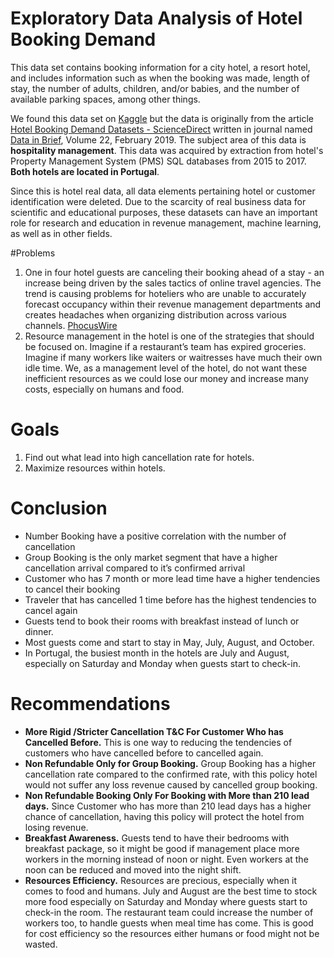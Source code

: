 # Exploratory Data Analysis of Hotel Booking Demand
This data set contains booking information for a city hotel, a resort hotel, and includes information such as when the booking was made, length of stay, the number of adults, children, and/or babies, and the number of available parking spaces, among other things.

We found this data set on [Kaggle](https://www.kaggle.com/jessemostipak/hotel-booking-demand) but the data is originally from the article [Hotel Booking Demand Datasets - ScienceDirect](https://www.sciencedirect.com/science/article/pii/S2352340918315191) written in journal named [Data in Brief](https://www.sciencedirect.com/journal/data-in-brief), Volume 22, February 2019. 
The subject area of this data is **hospitality management**. This data was acquired by extraction from hotel's Property Management System (PMS) SQL databases from 2015 to 2017. **Both hotels are located in Portugal**.

Since this is hotel real data, all data elements pertaining hotel or customer identification were deleted. Due to the scarcity of real business data for scientific and educational purposes, these datasets can have an important role for research and education in revenue management, machine learning, as well as in other fields.

#Problems
1. One in four hotel guests are canceling their booking ahead of a stay - an increase being driven by the sales tactics of online travel agencies.
The trend is causing problems for hoteliers who are unable to accurately forecast occupancy within their revenue management departments and creates headaches when organizing distribution across various channels. [PhocusWire](https://www.phocuswire.com/Hotel-distribution-market-share-distribution-analysis#:~:text=The%20average%20cancelation%20rate%20in,of%206.4%25%20over%20four%20years)
2. Resource management in the hotel is one of the strategies that should be focused on. Imagine if a restaurant’s team has expired groceries. Imagine if many workers like waiters or waitresses have much their own idle time. 
We, as a management level of the hotel, do not want these inefficient resources as we could lose our money and increase many costs, especially on humans and food.

# Goals
1. Find out what lead into high cancellation rate for hotels.
2. Maximize resources within hotels.

# Conclusion
- Number Booking have a positive correlation with the number of cancellation
- Group Booking is the only market segment that have a higher cancellation  arrival  compared to it’s confirmed arrival
- Customer who has 7 month or more lead time have a higher tendencies to cancel their booking
- Traveler that has cancelled 1 time before has the highest tendencies to cancel again
- Guests tend to book their rooms with breakfast instead of lunch or dinner.
- Most guests come and start to stay in May, July, August, and October.
- In Portugal, the busiest month in the hotels are July and August, especially on Saturday and Monday when guests start to check-in.

# Recommendations
- **More Rigid /Stricter  Cancellation T&C  For Customer Who has Cancelled Before.** This is  one way to  reducing the tendencies of customers who have cancelled before to cancelled again.
- **Non Refundable Only for Group Booking.** Group Booking has a higher cancellation rate compared to the confirmed rate,  with this policy hotel would not suffer  any loss revenue caused by cancelled group booking.
- **Non Refundable Booking Only For Booking with More than 210 lead days.** Since Customer who has more than 210  lead days has a higher chance of cancellation, having this policy will protect the hotel from losing revenue.
- **Breakfast Awareness.** Guests tend to have their bedrooms with breakfast package, so it might be good if management place more workers in the morning instead of noon or night. Even workers at the noon can be reduced and moved into the night shift. 
- **Resources Efficiency.** Resources are precious, especially when it comes to food and humans. July and August are the best time to stock more food especially on Saturday and Monday where guests start to check-in the room. The restaurant team could increase the number of workers too, to handle guests when meal time has come. This is good for cost efficiency so the resources either humans or food might not be wasted.
